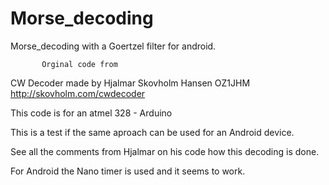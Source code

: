 # Morse_decoding
Morse_decoding with a Goertzel filter for android.
           
           Orginal code from 
CW Decoder made by Hjalmar Skovholm Hansen OZ1JHM
http://skovholm.com/cwdecoder

This code is for an atmel 328 - Arduino 

This is a test if the same aproach can be used for
an Android device.

See all the comments from Hjalmar on his code how
this decoding is done.

For Android the Nano timer is used and it seems to work.
